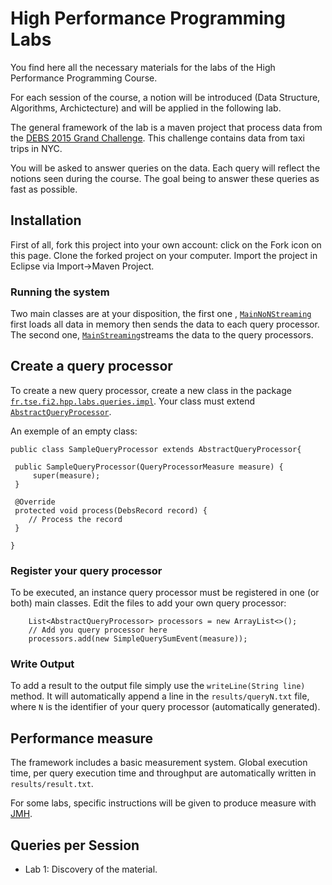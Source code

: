 # High Performance Programming Labs

You find here all the necessary materials for the labs of the High Performance Programming Course.

For each session of the course, a notion will be introduced (Data Structure, Algorithms, Archictecture) and will be applied in the following lab.

The general framework of the lab is a maven project that process data from the [DEBS 2015 Grand Challenge](http://www.debs2015.org/call-grand-challenge.html). This challenge contains data from taxi trips in NYC.

You will be asked to answer queries on the data. Each query will reflect the notions seen during the course.
The goal being to answer these queries as fast as possible.

## Installation

First of all, fork this project into your own account: click on the Fork icon on this page.
Clone the forked project on your computer. Import the project in Eclipse via Import->Maven Project.

### Running the system

Two main classes are at your disposition, the first one , [`MainNoNStreaming`](https://github.com/telecom-se/hpp/blob/master/src/main/java/fr/tse/fi2/hpp/labs/main/MainNonStreaming.java) first loads all data in memory then sends the data to each query processor. The second one, [`MainStreaming`](https://github.com/telecom-se/hpp/blob/master/src/main/java/fr/tse/fi2/hpp/labs/main/MainStreaming.java)streams the data to the query processors.

## Create a query processor

To create a new query processor, create a new class in the package [`fr.tse.fi2.hpp.labs.queries.impl`](https://github.com/telecom-se/hpp/tree/master/src/main/java/fr/tse/fi2/hpp/labs/queries/impl). Your class must extend [`AbstractQueryProcessor`](https://github.com/telecom-se/hpp/blob/master/src/main/java/fr/tse/fi2/hpp/labs/queries/AbstractQueryProcessor.java).

An exemple of an empty class:
  
    public class SampleQueryProcessor extends AbstractQueryProcessor{
  
  	 public SampleQueryProcessor(QueryProcessorMeasure measure) {
		 super(measure);
	 }

	 @Override
	 protected void process(DebsRecord record) {
    	// Process the record
	 }
    
    }
### Register your query processor

To be executed, an instance query processor must be registered in one (or both) main classes. Edit the files to add your own query processor:

		List<AbstractQueryProcessor> processors = new ArrayList<>();
		// Add you query processor here
		processors.add(new SimpleQuerySumEvent(measure));

### Write Output

To add a result to the output file simply use the `writeLine(String line)` method. It will automatically append a line in the `results/queryN.txt` file, where `N` is the identifier of your query processor (automatically generated).

## Performance measure

The framework includes a basic measurement system. Global execution time, per query execution time and throughput are automatically written in `results/result.txt`.

For some labs, specific instructions will be given to produce measure with [JMH](http://openjdk.java.net/projects/code-tools/jmh/).


## Queries per Session


* Lab 1: Discovery of the material.

